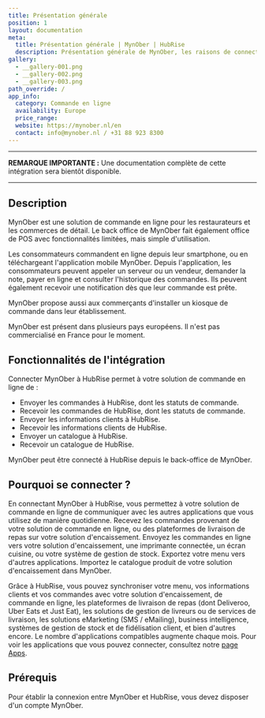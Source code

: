 ```yaml
---
title: Présentation générale
position: 1
layout: documentation
meta:
  title: Présentation générale | MynOber | HubRise
  description: Présentation générale de MynOber, les raisons de connecter votre solution de commande en ligne à HubRise et liste des fonctionnalités de l'intégration avec HubRise.
gallery:
  - __gallery-001.png
  - __gallery-002.png
  - __gallery-003.png
path_override: /
app_info:
  category: Commande en ligne
  availability: Europe
  price_range:
  website: https://mynober.nl/en
  contact: info@mynober.nl / +31 88 923 8300
---
```


---

**REMARQUE IMPORTANTE :** Une documentation complète de cette intégration sera bientôt disponible.

---

## Description

MynOber est une solution de commande en ligne pour les restaurateurs et les commerces de détail. Le back office de MynOber fait également office de POS avec fonctionnalités limitées, mais simple d'utilisation.

Les consommateurs commandent en ligne depuis leur smartphone, ou en téléchargeant l'application mobile MynOber. Depuis l'application, les consommateurs peuvent appeler un serveur ou un vendeur, demander la note, payer en ligne et consulter l'historique des commandes. Ils peuvent également recevoir une notification dès que leur commande est prête.

MynOber propose aussi aux commerçants d'installer un kiosque de commande dans leur établissement.

MynOber est présent dans plusieurs pays européens. Il n'est pas commercialisé en France pour le moment.

## Fonctionnalités de l'intégration

Connecter MynOber à HubRise permet à votre solution de commande en ligne de :

- Envoyer les commandes à HubRise, dont les statuts de commande.
- Recevoir les commandes de HubRise, dont les statuts de commande.
- Envoyer les informations clients à HubRise.
- Recevoir les informations clients de HubRise.
- Envoyer un catalogue à HubRise.
- Recevoir un catalogue de HubRise.

MynOber peut être connecté à HubRise depuis le back-office de MynOber.

## Pourquoi se connecter ?

En connectant MynOber à HubRise, vous permettez à votre solution de commande en ligne de communiquer avec les autres applications que vous utilisez de manière quotidienne. Recevez les commandes provenant de votre solution de commande en ligne, ou des plateformes de livraison de repas sur votre solution d'encaissement. Envoyez les commandes en ligne vers votre solution d'encaissement, une imprimante connectée, un écran cuisine, ou votre système de gestion de stock. Exportez votre menu vers d'autres applications. Importez le catalogue produit de votre solution d'encaissement dans MynOber.

Grâce à HubRise, vous pouvez synchroniser votre menu, vos informations clients et vos commandes avec votre solution d'encaissement, de commande en ligne, les plateformes de livraison de repas (dont Deliveroo, Uber Eats et Just Eat), les solutions de gestion de livreurs ou de services de livraison, les solutions eMarketing (SMS / eMailing), business intelligence, systèmes de gestion de stock et de fidélisation client, et bien d'autres encore. Le nombre d'applications compatibles augmente chaque mois. Pour voir les applications que vous pouvez connecter, consultez notre [page Apps](/apps).

## Prérequis

Pour établir la connexion entre MynOber et HubRise, vous devez disposer d'un compte MynOber.
